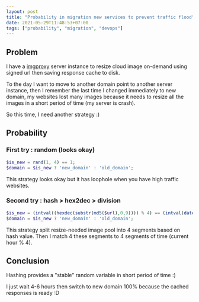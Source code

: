 ```yaml
---
layout: post
title: "Probability in migration new services to prevent traffic flood"
date: 2021-05-29T11:48:53+07:00
tags: ["probability", "migration", "devops"]
---
```


## Problem

I have a [imgproxy](https://github.com/imgproxy/imgproxy) server instance to resize cloud image on-demand using signed url then saving response cache to disk.

To the day I want to move to another domain point to another server instance, then I remember the last time I changed immediately to new domain, my websites lost many images because it needs to resize all the images in a short period of time (my server is crash).

So this time, I need another strategy :)

## Probability

### First try : random (looks okay)

```php
$is_new = rand(1, 4) == 1;
$domain = $is_new ? 'new_domain' : 'old_domain';
```

This strategy looks okay but it has loophole when you have high traffic websites.

### Second try : hash > hex2dec > division

```php
$is_new = (intval((hexdec(substr(md5($url),0,9)))) % 4) == (intval(date('H')) % 4);
$domain = $is_new ? 'new_domain' : 'old_domain';
```

This strategy split resize-needed image pool into 4 segments based on hash value. Then I match 4 these segments to 4 segments of time (current hour % 4).

## Conclusion

Hashing provides a "stable" random variable in short period of time :)

I just wait 4-6 hours then switch to new domain 100% because the cached responses is ready :D
